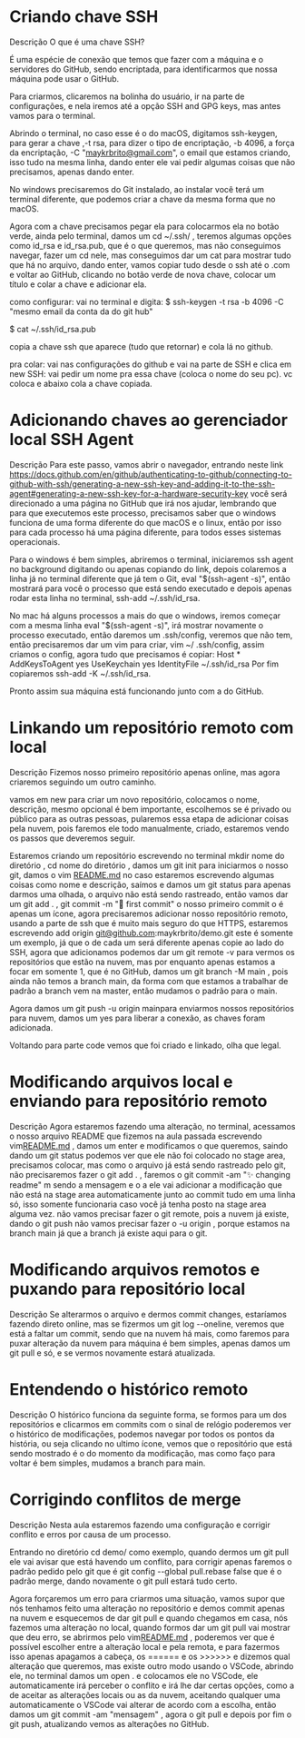 # Criando chave SSH

Descrição
O que é uma chave SSH?

É uma espécie de conexão que temos que fazer com a máquina e o servidores do GitHub, sendo encriptada, para identificarmos que nossa máquina pode usar o GitHub.

Para criarmos, clicaremos na bolinha do usuário, ir na parte de configurações, e nela iremos até a opção SSH and GPG keys, mas antes vamos para o terminal.

Abrindo o terminal, no caso esse é o do macOS, digitamos ssh-keygen, para gerar a chave ,-t rsa, para dizer o tipo de encriptação, -b 4096, a força da encriptação, -C "maykrbrito@gmail.com", o email que estamos criando, isso tudo na mesma linha, dando enter ele vai pedir algumas coisas que não precisamos, apenas dando enter.

No windows precisaremos do Git instalado, ao instalar você terá um terminal diferente, que podemos criar a chave da mesma forma que no macOS.

Agora com a chave precisamos pegar ela para colocarmos ela no botão verde, ainda pelo terminal, damos um cd ~/.ssh/ , teremos algumas opções como id_rsa e id_rsa.pub, que é o que queremos, mas não conseguimos navegar, fazer um cd nele, mas conseguimos dar um cat para mostrar tudo que há no arquivo, dando enter, vamos copiar tudo desde o ssh até o .com e voltar ao GitHub, clicando no botão verde de nova chave, colocar um título e colar a chave e adicionar ela.


como configurar:
vai no terminal e digita: 
$ ssh-keygen -t rsa -b 4096 -C "mesmo email da conta da do git hub"

$ cat ~/.ssh/id_rsa.pub

copia a chave ssh que aparece (tudo que retornar) e cola lá no github.

pra colar: vai nas configurações do github e vai na parte de SSH e clica em new SSH:
vai pedir um nome pra essa chave (coloca o nome do seu pc). vc coloca e abaixo cola a chave copiada.

# Adicionando chaves ao gerenciador local SSH Agent

Descrição
Para este passo, vamos abrir o navegador, entrando neste link https://docs.github.com/en/github/authenticating-to-github/connecting-to-github-with-ssh/generating-a-new-ssh-key-and-adding-it-to-the-ssh-agent#generating-a-new-ssh-key-for-a-hardware-security-key você será direcionado a uma página no GitHub que irá nos ajudar, lembrando que para que executemos este processo, precisamos saber que o windows funciona de uma forma diferente do que macOS e o linux, então por isso para cada processo há uma página diferente, para todos esses sistemas operacionais.

Para o windows é bem simples, abriremos o terminal, iniciaremos ssh agent no background digitando ou apenas copiando do link, depois colaremos a linha já no terminal diferente que já tem o Git, eval "$(ssh-agent -s)", então mostrará para você o processo que está sendo executado e depois apenas rodar esta linha no terminal, ssh-add ~/.ssh/id_rsa.

No mac há alguns processos a mais do que o windows, iremos começar com a mesma linha eval "$(ssh-agent -s)", irá mostrar novamente o processo executado, então daremos um .ssh/config, veremos que não tem, então precisaremos dar um vim para criar, vim ~/ .ssh/config, assim criamos o config, agora tudo que precisamos é copiar:
Host *
  AddKeysToAgent yes
  UseKeychain yes
  IdentityFile ~/.ssh/id_rsa
Por fim copiaremos ssh-add -K ~/.ssh/id_rsa.

Pronto assim sua máquina está funcionando junto com a do GitHub.

# Linkando um repositório remoto com local



Descrição
Fizemos nosso primeiro repositório apenas online, mas agora criaremos seguindo um outro caminho.

vamos em new para criar um novo repositório, colocamos o nome, descrição, mesmo opcional é bem importante, escolhemos se é privado ou público para as outras pessoas, pularemos essa etapa de adicionar coisas pela nuvem, pois faremos ele todo manualmente, criado, estaremos vendo os passos que deveremos seguir.

Estaremos criando um repositório escrevendo no terminal mkdir nome do diretório , cd nome do diretório , damos um git init para iniciarmos o nosso git, damos o vim [README.md](http://readme.md) no caso estaremos escrevendo algumas coisas como nome e descrição, saímos e damos um git status para apenas darmos uma olhada, o arquivo não está sendo rastreado, então vamos dar um git add . , git commit -m ":tada: first commit" o nosso primeiro commit o  é apenas um ícone, agora precisaremos adicionar nosso repositório remoto, usando a parte de ssh que é muito mais seguro do que HTTPS, estaremos escrevendo add origin git@github.com:maykrbrito/demo.git este é somente um exemplo, já que o de cada um será diferente apenas copie ao lado do SSH, agora que adicionamos podemos dar um git remote -v para vermos os repositórios que estão na nuvem, mas por enquanto apenas estamos a focar em somente 1, que é no GitHub, damos um git branch -M main , pois ainda não temos a branch main, da forma com que estamos a trabalhar de padrão a branch vem na master, então mudamos o padrão para o main.

Agora damos um git push -u origin mainpara enviarmos nossos repositórios para nuvem, damos um yes para liberar a conexão, as chaves foram adicionada.

Voltando para parte code vemos que foi criado e linkado, olha que legal.

# Modificando arquivos local e enviando para repositório remoto



Descrição
Agora estaremos fazendo uma alteração, no terminal, acessamos o nosso arquivo README que fizemos na aula passada escrevendo vim[README.md](http://readme.md) , damos um enter e modificamos o que queremos, saindo dando um git status podemos ver que ele não foi colocado no stage area, precisamos colocar, mas como o arquivo já está sendo rastreado pelo git, não precisaremos fazer o git add . , faremos o git commit -am ":sparkles: changing readme" m sendo a mensagem e o a ele vai adicionar a modificação que não está na stage area automaticamente junto ao commit tudo em uma linha só, isso somente funcionaria caso você já tenha posto na stage area alguma vez. não vamos precisar fazer o git remote, pois a nuvem já existe, dando o git push não vamos precisar fazer o -u origin , porque estamos na branch main já que a branch já existe aqui para o git.

# Modificando arquivos remotos e puxando para repositório local



Descrição
Se alterarmos o arquivo e dermos commit changes, estaríamos fazendo direto online, mas se fizermos um git log --oneline, veremos que está a faltar um commit, sendo que na nuvem há mais, como faremos para puxar alteração da nuvem para máquina é bem simples, apenas damos um git pull e só, e se vermos novamente estará atualizada.

# Entendendo o histórico remoto


Descrição
O histórico funciona da seguinte forma, se formos para um dos repositórios e clicarmos em commits com o sinal de relógio poderemos ver o histórico de modificações, podemos navegar por todos os pontos da história, ou seja clicando no ultimo ícone, vemos que o repositório que está sendo mostrado é o do momento da modificação, mas como faço para voltar é bem simples, mudamos a branch para main.

# Corrigindo conflitos de merge


Descrição
Nesta aula estaremos fazendo uma configuração e corrigir conflito e erros por causa de um processo.

Entrando no diretório cd demo/ como exemplo, quando dermos um git pull ele vai avisar que está havendo um conflito, para corrigir apenas faremos o padrão pedido pelo git que é git config --global pull.rebase false que é o padrão merge, dando novamente o git pull estará tudo certo.

Agora forçaremos um erro para criarmos uma situação, vamos supor que nós tenhamos feito uma alteração no repositório e demos commit apenas na nuvem e esquecemos de dar git pull e quando chegamos em casa, nós fazemos uma alteração no local, quando formos dar um git pull vai mostrar que deu erro, se abrirmos pelo vim[README.md](http://readme.md) , poderemos ver que é possível escolher entre a alteração local e pela remota, e para fazermos isso apenas apagamos a cabeça, os ====== e os >>>>>> e dizemos qual alteração que queremos, mas existe outro modo usando o VSCode, abrindo ele, no terminal damos um open . e colocamos ele no VSCode, ele automaticamente irá perceber o conflito e irá lhe dar certas opções, como a de aceitar as alterações locais ou as da nuvem, aceitando qualquer uma automaticamente o VSCode vai alterar de acordo com a escolha, então damos um git commit -am "mensagem" , agora o git pull e depois por fim o git push, atualizando vemos as alterações no GitHub.

#